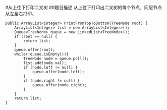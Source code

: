 #从上往下打印二叉树
##题目描述
从上往下打印出二叉树的每个节点，同层节点从左至右打印。

    public ArrayList<Integer> PrintFromTopToBottom(TreeNode root) {
        ArrayList<Integer> list = new ArrayList<Integer>();
     	Queue<TreeNode> queue = new LinkedList<TreeNode>();
        if (root == null) {
            return list;
        }
        queue.offer(root);
        while(!queue.isEmpty()){
            TreeNode node = queue.poll();
            list.add(node.val);
            if (node.left != null) {
                queue.offer(node.left);
            } 
            if (node.right != null) {
                queue.offer(node.right);
            }
        }
        return list;
    }
